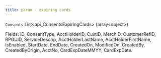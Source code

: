 ```yaml
---
title: param - expiring cards
---
```


`Consents` List\<api\_ConsentsExpiringCards> (array\<object>)

Fields: ID, ConsentType, AcctHolderID, CustID, MerchID, CustomerRefID, RPGUID, ServiceDescrip, AcctHolderLastName, AcctHolderFirstName, IsEnabled, StartDate, EndDate, CreatedOn, ModifiedOn, CreatedBy, CreatedByOrigin, AcctNo, CardExpDateMMYY, CardExpDate.
